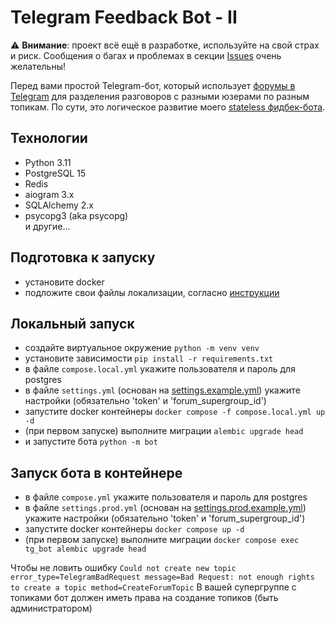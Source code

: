 # Telegram Feedback Bot - II

⚠️ **Внимание**: проект всё ещё в разработке, используйте на свой страх и риск.
Сообщения о багах и проблемах в
секции [Issues](https://github.com/MasterGroosha/telegram-feedback-bot-topics/issues)
очень желательны!

Перед вами простой Telegram-бот, который
использует [форумы в Telegram](https://telegram.org/evolution#october-2022)
для разделения разговоров с разными юзерами по разным топикам. По сути, это логическое
развитие моего
[stateless фидбек-бота](https://github.com/MasterGroosha/telegram-feedback-bot).

## Технологии

* Python 3.11
* PostgreSQL 15
* Redis
* aiogram 3.x
* SQLAlchemy 2.x
* psycopg3 (aka psycopg)  
  и другие...

## Подготовка к запуску

- установите docker
- подложите свои файлы локализации,
  согласно [инструкции](bot/locales/example/README.ru.md)

## Локальный запуск

- создайте виртуальное окружение `python -m venv venv`
- установите зависимости `pip install -r requirements.txt`
- в файле `compose.local.yml` укажите пользователя и пароль для postgres
- в файле `settings.yml` (основан на [settings.example.yml](settings.example.yml))
  укажите настройки (обязательно 'token' и 'forum_supergroup_id')
- запустите docker контейнеры `docker compose -f compose.local.yml up -d`
- (при первом запуске) выполните миграции `alembic upgrade head`
- и запустите бота `python -m bot`

## Запуск бота в контейнере

- в файле `compose.yml` укажите пользователя и пароль для postgres
- в файле `settings.prod.yml` (основан
  на [settings.prod.example.yml](settings.prod.example.yml))
  укажите настройки (обязательно 'token' и 'forum_supergroup_id')
- запустите docker контейнеры `docker compose up -d`
- (при первом запуске) выполните
  миграции `docker compose exec tg_bot alembic upgrade head`

Чтобы не ловить
ошибку `Could not create new topic     error_type=TelegramBadRequest
message=Bad Request: not enough rights to create a topic method=CreateForumTopic`
В вашей супергруппе с топиками бот должен иметь права на создание топиков (быть
администратором)